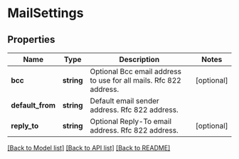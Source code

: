 # MailSettings

## Properties
 Name             | Type       | Description                                                       | Notes      
------------------|------------|-------------------------------------------------------------------|------------
 **bcc**          | **string** | Optional Bcc email address to use for all mails. Rfc 822 address. | [optional] 
 **default_from** | **string** | Default email sender address. Rfc 822 address.                    |
 **reply_to**     | **string** | Optional Reply-To email address. Rfc 822 address.                 | [optional] 

[[Back to Model list]](../../README.md#documentation-for-models) [[Back to API list]](../../README.md#documentation-for-api-endpoints) [[Back to README]](../../README.md)

